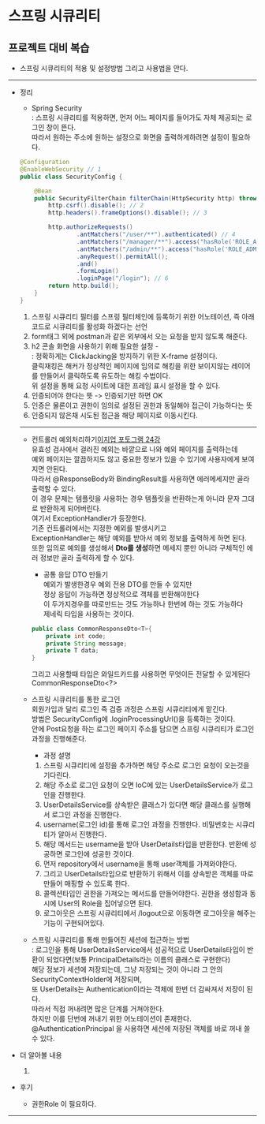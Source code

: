 # 스프링 시큐리티

## 프로젝트 대비 복습

- 스프링 시큐리티의 적용 및 설정방법 그리고 사용법을 안다.

--- 
* 정리
    - Spring Security  
    : 스프링 시큐리티를 적용하면, 먼저 어느 페이지를 들어가도 자체 제공되는 로그인 창이 뜬다.  
    따라서 원하는 주소에 원하는 설정으로 화면을 출력하게하려면 설정이 필요하다.  
    ```java
    @Configuration
    @EnableWebSecurity // 1
    public class SecurityConfig {

        @Bean
        public SecurityFilterChain filterChain(HttpSecurity http) throws Exception {
            http.csrf().disable(); // 2
    		http.headers().frameOptions().disable(); // 3

            http.authorizeRequests()
                    .antMatchers("/user/**").authenticated() // 4
                    .antMatchers("/manager/**").access("hasRole('ROLE_ADMIN') or hasRole('ROLE_MANAGER')") // 5
                    .antMatchers("/admin/**").access("hasRole('ROLE_ADMIN')")
                    .anyRequest().permitAll();
                    .and()
                    .formLogin()
                    .loginPage("/login"); // 6
            return http.build();
        }
    }
    ```
    1. 스프링 시큐리티 필터를 스프링 필터체인에 등록하기 위한 어노테이션, 즉 아래 코드로 시큐리티를 활성화 하겠다는 선언
    2. form태그 외에 postman과 같은 외부에서 오는 요청을 받지 않도록 해준다.
    3. h2 콘솔 화면을 사용하기 위해 필요한 설정 -  
    : 정확하게는 ClickJacking을 방지하기 위한 X-frame 설정이다.  
    클릭재킹은 해커가 정상적인 페이지에 임의로 해킹을 위한 보이지않는 레이어를 만들어서 클릭하도록 유도하는 해킹 수법이다.  
    위 설정을 통해 요청 사이트에 대한 프레임 표시 설정을 할 수 있다.
    4. 인증되어야 한다는 뜻 -> 인증되기만 하면 OK
    5. 인증은 물론이고 권한이 임의로 설정된 권한과 동일해야 접근이 가능하다는 뜻
    6. 인증되지 않은채 시도된 접근을 해당 페이지로 이동시킨다.   
    ---

    - 컨트롤러 예외처리하기[이지업 포토그램 24강](https://easyupclass.e-itwill.com/classroom/index.jsp?cuid=1149)  
    유효성 검사에서 걸러진 예외는 바깥으로 나와 예외 페이지를 출력하는데  
    예외 페이지는 깔끔하지도 않고 중요한 정보가 있을 수 있기에 사용자에게 보여지면 안된다.  
    따라서 @ResponseBody와 BindingResult를 사용하면 에러메세지만 골라 출력할 수 있다.  
    이 경우 문제는 템플릿을 사용하는 경우 템플릿을 반환하는게 아니라 문자 그대로 반환하게 되어버린다.  
    여기서 ExceptionHandler가 등장한다.  
    기존 컨트롤러에서는 지정한 예외를 발생시키고  
    ExceptionHandler는 해당 예외를 받아서 예외 정보를 출력하게 하면 된다.  
    또한 임의로 예외를 생성해서 **Dto를 생성**하면 메세지 뿐만 아니라 구체적인 에러 정보만 골라 출력하게 할 수 있다.  
        - 공통 응답 DTO 만들기  
        예외가 발생한경우 예외 전용 DTO를 만들 수 있지만  
        정상 응답이 가능하면 정상적으로 객체를 반환해야한다  
        이 두가지경우를 따로만드는 것도 가능하나 한번에 하는 것도 가능하다  
        제네릭 타입을 사용하는 것이다.  

        ```java
        public class CommonResponseDto<T>{
            private int code;
            private String message;
            private T data;
        }
        ```
        그리고 사용할때 타입은 와일드카드를 사용하면 무엇이든 전달할 수 있게된다  
        CommonResponseDto<?>  

    - 스프링 시큐리티를 통한 로그인  
    회원가입과 달리 로그인 즉 검증 과정은 스프링 시큐리티에게 맡긴다.  
    방법은 SecurityConfig에 .loginProcessingUrl()을 등록하는 것이다.  
    안에 Post요청을 하는 로그인 페이지 주소를 담으면 스프링 시큐리티가 로그인 과정을 진행해준다.  
        - 과정 설명
        1. 스프링 시큐리티에 설정을 추가하면 해당 주소로 로그인 요청이 오는것을 기다린다.  
        2. 해당 주소로 로그인 요청이 오면 IoC에 있는 UserDetailsService가 로그인을 진행한다.  
        3. UserDetailsService를 상속받은 클래스가 있다면 해당 클래스를 실행해서 로그인 과정을 진행한다.  
        4. username(로그인 id)를 통해 로그인 과정을 진행한다. 비밀번호는 시큐리티가 알아서 진행한다.  
        5. 해당 메서드는 username을 받아 UserDetails타입을 반환한다. 반환에 성공하면 로그인에 성공한 것이다.
        6. 먼저 repository에서 username을 통해 user객체를 가져와야한다.  
        7. 그리고 UserDetails타입으로 반환하기 위해서 이를 상속받은 객체를 따로 만들어 매핑할 수 있도록 한다.  
        8. 콜렉션타입인 권한을 가져오는 메서드를 만들어야한다.  권한을 생성함과 동시에 User의 Role을 집어넣으면 된다. 
        9. 로그아웃은 스프링 시큐리티에서 /logout으로 이동하면 로그아웃을 해주는 기능이 구현되어있다.  

    - 스프링 시큐리티를 통해 만들어진 세션에 접근하는 방법  
    : 로그인을 통해 UserDetailsService에서 성공적으로 UserDetails타입이 반환이 되었다면(보통 PrincipalDetails라는 이름의 클래스로 구현한다)  
    해당 정보가 세션에 저장되는데, 그냥 저장되는 것이 아니라 그 안의 SecurityContextHolder에 저장되며,  
    또 UserDetails는 Authentication이라는 객체에 한번 더 감싸져서 저장이 된다.  
    따라서 직접 꺼내려면 많은 단계를 거쳐야한다.  
    하지만 이를 단번에 꺼내기 위한 어노테이션이 존재한다.  
    @AuthenticationPrincipal 을 사용하면 세션에 저장된 객체를 바로 꺼내 쓸 수 있다.


* 더 알아볼 내용

    1. 
* 후기

    - 권한Role 이 필요하다.  

---
